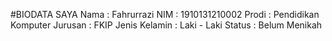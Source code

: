 #BIODATA SAYA
Nama : Fahrurrazi
NIM  : 1910131210002
Prodi : Pendidikan Komputer
Jurusan : FKIP
Jenis Kelamin : Laki - Laki
Status : Belum Menikah
